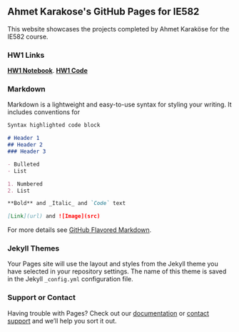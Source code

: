 ## Ahmet Karakose's GitHub Pages for IE582

This website showcases the projects completed by Ahmet Karaköse for the IE582 course.

### HW1 Links

**[HW1 Notebook](https://github.com/BU-IE-582/fall-24-akarakose/blob/main/IE582_HW1_AK.html)**.
**[HW1 Code](https://github.com/BU-IE-582/fall-24-akarakose/blob/main/IE582_HW1_AK.ipynb)**



### Markdown

Markdown is a lightweight and easy-to-use syntax for styling your writing. It includes conventions for

```markdown
Syntax highlighted code block

# Header 1
## Header 2
### Header 3

- Bulleted
- List

1. Numbered
2. List

**Bold** and _Italic_ and `Code` text

[Link](url) and ![Image](src)
```

For more details see [GitHub Flavored Markdown](https://guides.github.com/features/mastering-markdown/).

### Jekyll Themes

Your Pages site will use the layout and styles from the Jekyll theme you have selected in your repository settings. The name of this theme is saved in the Jekyll `_config.yml` configuration file.

### Support or Contact

Having trouble with Pages? Check out our [documentation](https://docs.github.com/categories/github-pages-basics/) or [contact support](https://support.github.com/contact) and we’ll help you sort it out.

